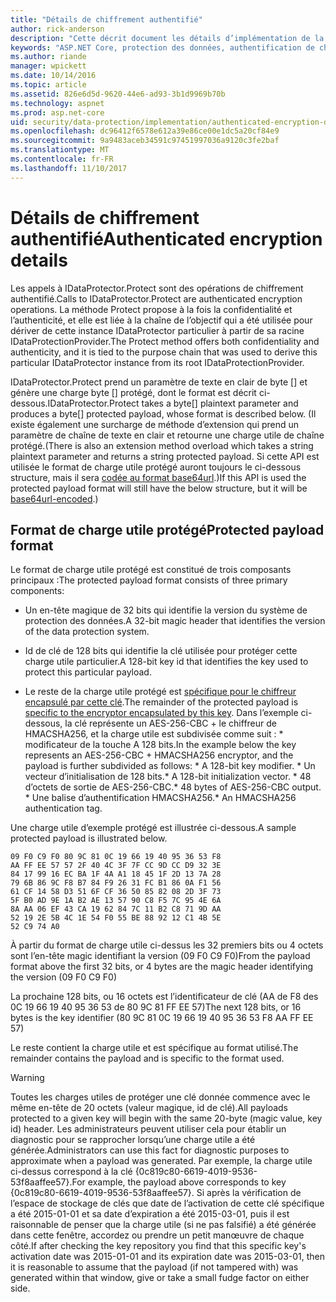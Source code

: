```yaml
---
title: "Détails de chiffrement authentifié"
author: rick-anderson
description: "Cette décrit document les détails d’implémentation de la protection des données ASP.NET Core authentifié de chiffrement."
keywords: "ASP.NET Core, protection des données, authentification de chiffrement"
ms.author: riande
manager: wpickett
ms.date: 10/14/2016
ms.topic: article
ms.assetid: 826e6d5d-9620-44e6-ad93-3b1d9969b70b
ms.technology: aspnet
ms.prod: asp.net-core
uid: security/data-protection/implementation/authenticated-encryption-details
ms.openlocfilehash: dc96412f6578e612a39e86ce00e1dc5a20cf84e9
ms.sourcegitcommit: 9a9483aceb34591c97451997036a9120c3fe2baf
ms.translationtype: MT
ms.contentlocale: fr-FR
ms.lasthandoff: 11/10/2017
---
```

# <a name="authenticated-encryption-details"></a><span data-ttu-id="f59d8-104">Détails de chiffrement authentifié</span><span class="sxs-lookup"><span data-stu-id="f59d8-104">Authenticated encryption details</span></span>

<a name="data-protection-implementation-authenticated-encryption-details"></a>

<span data-ttu-id="f59d8-105">Les appels à IDataProtector.Protect sont des opérations de chiffrement authentifié.</span><span class="sxs-lookup"><span data-stu-id="f59d8-105">Calls to IDataProtector.Protect are authenticated encryption operations.</span></span> <span data-ttu-id="f59d8-106">La méthode Protect propose à la fois la confidentialité et l’authenticité, et elle est liée à la chaîne de l’objectif qui a été utilisée pour dériver de cette instance IDataProtector particulier à partir de sa racine IDataProtectionProvider.</span><span class="sxs-lookup"><span data-stu-id="f59d8-106">The Protect method offers both confidentiality and authenticity, and it is tied to the purpose chain that was used to derive this particular IDataProtector instance from its root IDataProtectionProvider.</span></span>

<span data-ttu-id="f59d8-107">IDataProtector.Protect prend un paramètre de texte en clair de byte [] et génère une charge byte [] protégé, dont le format est décrit ci-dessous.</span><span class="sxs-lookup"><span data-stu-id="f59d8-107">IDataProtector.Protect takes a byte[] plaintext parameter and produces a byte[] protected payload, whose format is described below.</span></span> <span data-ttu-id="f59d8-108">(Il existe également une surcharge de méthode d’extension qui prend un paramètre de chaîne de texte en clair et retourne une charge utile de chaîne protégé.</span><span class="sxs-lookup"><span data-stu-id="f59d8-108">(There is also an extension method overload which takes a string plaintext parameter and returns a string protected payload.</span></span> <span data-ttu-id="f59d8-109">Si cette API est utilisée le format de charge utile protégé auront toujours le ci-dessous structure, mais il sera [codée au format base64url](https://tools.ietf.org/html/rfc4648#section-5).)</span><span class="sxs-lookup"><span data-stu-id="f59d8-109">If this API is used the protected payload format will still have the below structure, but it will be [base64url-encoded](https://tools.ietf.org/html/rfc4648#section-5).)</span></span>

## <a name="protected-payload-format"></a><span data-ttu-id="f59d8-110">Format de charge utile protégé</span><span class="sxs-lookup"><span data-stu-id="f59d8-110">Protected payload format</span></span>

<span data-ttu-id="f59d8-111">Le format de charge utile protégé est constitué de trois composants principaux :</span><span class="sxs-lookup"><span data-stu-id="f59d8-111">The protected payload format consists of three primary components:</span></span>

* <span data-ttu-id="f59d8-112">Un en-tête magique de 32 bits qui identifie la version du système de protection des données.</span><span class="sxs-lookup"><span data-stu-id="f59d8-112">A 32-bit magic header that identifies the version of the data protection system.</span></span>

* <span data-ttu-id="f59d8-113">Id de clé de 128 bits qui identifie la clé utilisée pour protéger cette charge utile particulier.</span><span class="sxs-lookup"><span data-stu-id="f59d8-113">A 128-bit key id that identifies the key used to protect this particular payload.</span></span>

* <span data-ttu-id="f59d8-114">Le reste de la charge utile protégé est [spécifique pour le chiffreur encapsulé par cette clé](subkeyderivation.md#data-protection-implementation-subkey-derivation).</span><span class="sxs-lookup"><span data-stu-id="f59d8-114">The remainder of the protected payload is [specific to the encryptor encapsulated by this key](subkeyderivation.md#data-protection-implementation-subkey-derivation).</span></span> <span data-ttu-id="f59d8-115">Dans l’exemple ci-dessous, la clé représente un AES-256-CBC + le chiffreur de HMACSHA256, et la charge utile est subdivisée comme suit : * modificateur de la touche A 128 bits.</span><span class="sxs-lookup"><span data-stu-id="f59d8-115">In the example below the key represents an AES-256-CBC + HMACSHA256 encryptor, and the payload is further subdivided as follows: * A 128-bit key modifier.</span></span> <span data-ttu-id="f59d8-116">* Un vecteur d’initialisation de 128 bits.</span><span class="sxs-lookup"><span data-stu-id="f59d8-116">* A 128-bit initialization vector.</span></span> <span data-ttu-id="f59d8-117">* 48 d’octets de sortie de AES-256-CBC.</span><span class="sxs-lookup"><span data-stu-id="f59d8-117">* 48 bytes of AES-256-CBC output.</span></span> <span data-ttu-id="f59d8-118">* Une balise d’authentification HMACSHA256.</span><span class="sxs-lookup"><span data-stu-id="f59d8-118">* An HMACSHA256 authentication tag.</span></span>

<span data-ttu-id="f59d8-119">Une charge utile d’exemple protégé est illustrée ci-dessous.</span><span class="sxs-lookup"><span data-stu-id="f59d8-119">A sample protected payload is illustrated below.</span></span>

```
09 F0 C9 F0 80 9C 81 0C 19 66 19 40 95 36 53 F8
AA FF EE 57 57 2F 40 4C 3F 7F CC 9D CC D9 32 3E
84 17 99 16 EC BA 1F 4A A1 18 45 1F 2D 13 7A 28
79 6B 86 9C F8 B7 84 F9 26 31 FC B1 86 0A F1 56
61 CF 14 58 D3 51 6F CF 36 50 85 82 08 2D 3F 73
5F B0 AD 9E 1A B2 AE 13 57 90 C8 F5 7C 95 4E 6A
8A AA 06 EF 43 CA 19 62 84 7C 11 B2 C8 71 9D AA
52 19 2E 5B 4C 1E 54 F0 55 BE 88 92 12 C1 4B 5E
52 C9 74 A0
```

<span data-ttu-id="f59d8-120">À partir du format de charge utile ci-dessus les 32 premiers bits ou 4 octets sont l’en-tête magic identifiant la version (09 F0 C9 F0)</span><span class="sxs-lookup"><span data-stu-id="f59d8-120">From the payload format above the first 32 bits, or 4 bytes are the magic header identifying the version (09 F0 C9 F0)</span></span>

<span data-ttu-id="f59d8-121">La prochaine 128 bits, ou 16 octets est l’identificateur de clé (AA de F8 des 0C 19 66 19 40 95 36 53 de 80 9C 81 FF EE 57)</span><span class="sxs-lookup"><span data-stu-id="f59d8-121">The next 128 bits, or 16 bytes is the key identifier (80 9C 81 0C 19 66 19 40 95 36 53 F8 AA FF EE 57)</span></span>

<span data-ttu-id="f59d8-122">Le reste contient la charge utile et est spécifique au format utilisé.</span><span class="sxs-lookup"><span data-stu-id="f59d8-122">The remainder contains the payload and is specific to the format used.</span></span>

>[!WARNING]
> <span data-ttu-id="f59d8-123">Toutes les charges utiles de protéger une clé donnée commence avec le même en-tête de 20 octets (valeur magique, id de clé).</span><span class="sxs-lookup"><span data-stu-id="f59d8-123">All payloads protected to a given key will begin with the same 20-byte (magic value, key id) header.</span></span> <span data-ttu-id="f59d8-124">Les administrateurs peuvent utiliser cela pour établir un diagnostic pour se rapprocher lorsqu’une charge utile a été générée.</span><span class="sxs-lookup"><span data-stu-id="f59d8-124">Administrators can use this fact for diagnostic purposes to approximate when a payload was generated.</span></span> <span data-ttu-id="f59d8-125">Par exemple, la charge utile ci-dessus correspond à la clé {0c819c80-6619-4019-9536-53f8aaffee57}.</span><span class="sxs-lookup"><span data-stu-id="f59d8-125">For example, the payload above corresponds to key {0c819c80-6619-4019-9536-53f8aaffee57}.</span></span> <span data-ttu-id="f59d8-126">Si après la vérification de l’espace de stockage de clés que date de l’activation de cette clé spécifique a été 2015-01-01 et sa date d’expiration a été 2015-03-01, puis il est raisonnable de penser que la charge utile (si ne pas falsifié) a été générée dans cette fenêtre, accordez ou prendre un petit manœuvre de chaque côté.</span><span class="sxs-lookup"><span data-stu-id="f59d8-126">If after checking the key repository you find that this specific key's activation date was 2015-01-01 and its expiration date was 2015-03-01, then it is reasonable to assume that the payload (if not tampered with) was generated within that window, give or take a small fudge factor on either side.</span></span>
